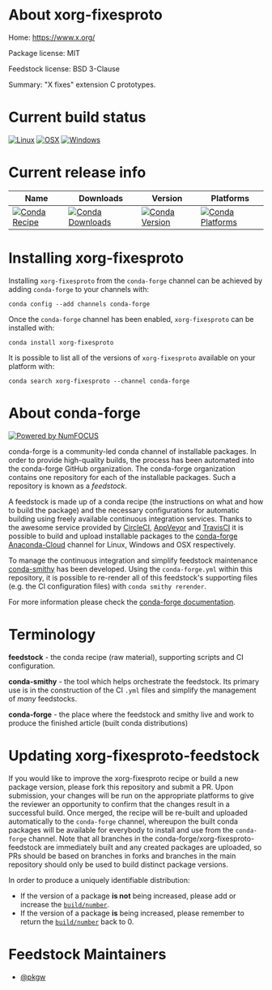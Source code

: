 <!--
# -*- mode: jinja -*-
-->

About xorg-fixesproto
=====================

Home: https://www.x.org/

Package license: MIT

Feedstock license: BSD 3-Clause

Summary: "X fixes" extension C prototypes.



Current build status
====================

[![Linux](https://img.shields.io/circleci/project/github/conda-forge/xorg-fixesproto-feedstock/master.svg?label=Linux)](https://circleci.com/gh/conda-forge/xorg-fixesproto-feedstock)
[![OSX](https://img.shields.io/travis/conda-forge/xorg-fixesproto-feedstock/master.svg?label=macOS)](https://travis-ci.org/conda-forge/xorg-fixesproto-feedstock)
[![Windows](https://img.shields.io/appveyor/ci/conda-forge/xorg-fixesproto-feedstock/master.svg?label=Windows)](https://ci.appveyor.com/project/conda-forge/xorg-fixesproto-feedstock/branch/master)

Current release info
====================

| Name | Downloads | Version | Platforms |
| --- | --- | --- | --- |
| [![Conda Recipe](https://img.shields.io/badge/recipe-xorg--fixesproto-green.svg)](https://anaconda.org/conda-forge/xorg-fixesproto) | [![Conda Downloads](https://img.shields.io/conda/dn/conda-forge/xorg-fixesproto.svg)](https://anaconda.org/conda-forge/xorg-fixesproto) | [![Conda Version](https://img.shields.io/conda/vn/conda-forge/xorg-fixesproto.svg)](https://anaconda.org/conda-forge/xorg-fixesproto) | [![Conda Platforms](https://img.shields.io/conda/pn/conda-forge/xorg-fixesproto.svg)](https://anaconda.org/conda-forge/xorg-fixesproto) |

Installing xorg-fixesproto
==========================

Installing `xorg-fixesproto` from the `conda-forge` channel can be achieved by adding `conda-forge` to your channels with:

```
conda config --add channels conda-forge
```

Once the `conda-forge` channel has been enabled, `xorg-fixesproto` can be installed with:

```
conda install xorg-fixesproto
```

It is possible to list all of the versions of `xorg-fixesproto` available on your platform with:

```
conda search xorg-fixesproto --channel conda-forge
```


About conda-forge
=================

[![Powered by NumFOCUS](https://img.shields.io/badge/powered%20by-NumFOCUS-orange.svg?style=flat&colorA=E1523D&colorB=007D8A)](http://numfocus.org)

conda-forge is a community-led conda channel of installable packages.
In order to provide high-quality builds, the process has been automated into the
conda-forge GitHub organization. The conda-forge organization contains one repository
for each of the installable packages. Such a repository is known as a *feedstock*.

A feedstock is made up of a conda recipe (the instructions on what and how to build
the package) and the necessary configurations for automatic building using freely
available continuous integration services. Thanks to the awesome service provided by
[CircleCI](https://circleci.com/), [AppVeyor](https://www.appveyor.com/)
and [TravisCI](https://travis-ci.org/) it is possible to build and upload installable
packages to the [conda-forge](https://anaconda.org/conda-forge)
[Anaconda-Cloud](https://anaconda.org/) channel for Linux, Windows and OSX respectively.

To manage the continuous integration and simplify feedstock maintenance
[conda-smithy](https://github.com/conda-forge/conda-smithy) has been developed.
Using the ``conda-forge.yml`` within this repository, it is possible to re-render all of
this feedstock's supporting files (e.g. the CI configuration files) with ``conda smithy rerender``.

For more information please check the [conda-forge documentation](https://conda-forge.org/docs/).

Terminology
===========

**feedstock** - the conda recipe (raw material), supporting scripts and CI configuration.

**conda-smithy** - the tool which helps orchestrate the feedstock.
                   Its primary use is in the construction of the CI ``.yml`` files
                   and simplify the management of *many* feedstocks.

**conda-forge** - the place where the feedstock and smithy live and work to
                  produce the finished article (built conda distributions)


Updating xorg-fixesproto-feedstock
==================================

If you would like to improve the xorg-fixesproto recipe or build a new
package version, please fork this repository and submit a PR. Upon submission,
your changes will be run on the appropriate platforms to give the reviewer an
opportunity to confirm that the changes result in a successful build. Once
merged, the recipe will be re-built and uploaded automatically to the
`conda-forge` channel, whereupon the built conda packages will be available for
everybody to install and use from the `conda-forge` channel.
Note that all branches in the conda-forge/xorg-fixesproto-feedstock are
immediately built and any created packages are uploaded, so PRs should be based
on branches in forks and branches in the main repository should only be used to
build distinct package versions.

In order to produce a uniquely identifiable distribution:
 * If the version of a package **is not** being increased, please add or increase
   the [``build/number``](https://conda.io/docs/user-guide/tasks/build-packages/define-metadata.html#build-number-and-string).
 * If the version of a package **is** being increased, please remember to return
   the [``build/number``](https://conda.io/docs/user-guide/tasks/build-packages/define-metadata.html#build-number-and-string)
   back to 0.

Feedstock Maintainers
=====================

* [@pkgw](https://github.com/pkgw/)


